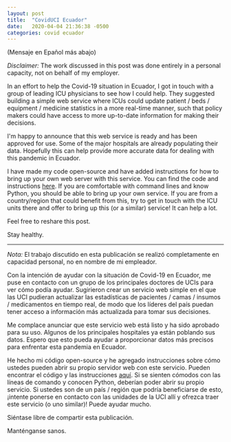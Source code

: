 ```yaml
---
layout: post
title:  "CovidUCI Ecuador"
date:   2020-04-04 21:36:38 -0500
categories: covid ecuador
---
```


(Mensaje en Epañol más abajo)

_Disclaimer:_ The work discussed in this post was done entirely in a personal capacity, not on behalf of my employer.

In an effort to help the Covid-19 situation in Ecuador, I got in touch with a group of leading ICU physicians to see how I could help. They suggested building a simple web service where ICUs could update patient / beds / equipment / medicine statistics in a more real-time manner, such that policy makers could have access to more up-to-date information for making their decisions.

I'm happy to announce that this web service is ready and has been approved for use. Some of the major hospitals are already populating their data. Hopefully this can help provide more accurate data for dealing with this pandemic in Ecuador.

I have made my code open-source and have added instructions for how to bring up your own web server with this service. You can find the code and instructions [here](https://github.com/psc-g/coviduci-ec). If you are comfortable with command lines and know Python, you should be able to bring up your own service. If you are from a country/region that could benefit from this, try to get in touch with the ICU units there and offer to bring up this (or a similar) service! It can help a lot.

Feel free to reshare this post.

Stay healthy.

---

_Nota:_ El trabajo discutido en esta publicación se realizó completamente en capacidad personal, no en nombre de mi empleador.

Con la intención de ayudar con la situación de Covid-19 en Ecuador, me puse en contacto con un grupo de los principales doctores de UCIs para ver cómo podía ayudar. Sugirieron crear un servicio web simple en el que las UCI pudieran actualizar las estadísticas de pacientes / camas / insumos / medicamentos en tiempo real, de modo que los líderes del país puedan tener acceso a información más actualizada para tomar sus decisiones.

Me complace anunciar que este servicio web está listo y ha sido aprobado para su uso. Algunos de los principales hospitales ya están poblando sus datos. Espero que esto pueda ayudar a proporcionar datos más precisos para enfrentar esta pandemia en Ecuador.

He hecho mi código open-source y he agregado instrucciones sobre cómo ustedes pueden abrir su propio servidor web con este servicio. Pueden encontrar el código y las instrucciones [aquí](https://github.com/psc-g/coviduci-ec). Si se sienten cómodos con las líneas de comando y conocen Python, deberían poder abrir su propio servicio. Si ustedes son de un país / región que podría beneficiarse de esto, ¡intente ponerse en contacto con las unidades de la UCI allí y ofrezca traer este servicio (o uno similar)! Puede ayudar mucho.

Siéntase libre de compartir esta publicación.

Manténganse sanos.
